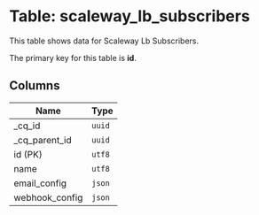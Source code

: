# Table: scaleway_lb_subscribers

This table shows data for Scaleway Lb Subscribers.

The primary key for this table is **id**.

## Columns

| Name          | Type          |
| ------------- | ------------- |
|_cq_id|`uuid`|
|_cq_parent_id|`uuid`|
|id (PK)|`utf8`|
|name|`utf8`|
|email_config|`json`|
|webhook_config|`json`|